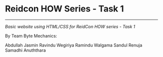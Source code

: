 # Reidcon HOW Series - Task 1
<hr>

*Basic website using HTML/CSS for ReidCon HOW series - Task 1*

By Team Byte Mechanics:

Abdullah Jasmin
Ravindu Wegiriya
Ramindu Walgama
Sandul Renuja
Samadhi Anuththara
